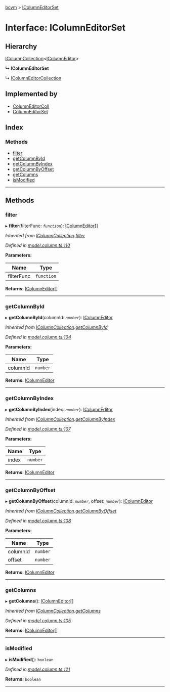 [bcvm](../README.md) > [IColumnEditorSet](../interfaces/icolumneditorset.md)

# Interface: IColumnEditorSet

## Hierarchy

 [IColumnCollection](icolumncollection.md)<[IColumnEditor](icolumneditor.md)>

**↳ IColumnEditorSet**

↳  [IColumnEditorCollection](icolumneditorcollection.md)

## Implemented by

* [ColumnEditorColl](../classes/columneditorcoll.md)
* [ColumnEditorSet](../classes/columneditorset.md)

## Index

### Methods

* [filter](icolumneditorset.md#filter)
* [getColumnById](icolumneditorset.md#getcolumnbyid)
* [getColumnByIndex](icolumneditorset.md#getcolumnbyindex)
* [getColumnByOffset](icolumneditorset.md#getcolumnbyoffset)
* [getColumns](icolumneditorset.md#getcolumns)
* [isModified](icolumneditorset.md#ismodified)

---

## Methods

<a id="filter"></a>

###  filter

▸ **filter**(filterFunc: *`function`*): [IColumnEditor](icolumneditor.md)[]

*Inherited from [IColumnCollection](icolumncollection.md).[filter](icolumncollection.md#filter)*

*Defined in [model.column.ts:110](https://github.com/boardwalktech/Boardwalk-Client-Virtual-Machine-JS/blob/bd51c2e/typescript/src/model.column.ts#L110)*

**Parameters:**

| Name | Type |
| ------ | ------ |
| filterFunc | `function` |

**Returns:** [IColumnEditor](icolumneditor.md)[]

___
<a id="getcolumnbyid"></a>

###  getColumnById

▸ **getColumnById**(columnId: *`number`*): [IColumnEditor](icolumneditor.md)

*Inherited from [IColumnCollection](icolumncollection.md).[getColumnById](icolumncollection.md#getcolumnbyid)*

*Defined in [model.column.ts:104](https://github.com/boardwalktech/Boardwalk-Client-Virtual-Machine-JS/blob/bd51c2e/typescript/src/model.column.ts#L104)*

**Parameters:**

| Name | Type |
| ------ | ------ |
| columnId | `number` |

**Returns:** [IColumnEditor](icolumneditor.md)

___
<a id="getcolumnbyindex"></a>

###  getColumnByIndex

▸ **getColumnByIndex**(index: *`number`*): [IColumnEditor](icolumneditor.md)

*Inherited from [IColumnCollection](icolumncollection.md).[getColumnByIndex](icolumncollection.md#getcolumnbyindex)*

*Defined in [model.column.ts:107](https://github.com/boardwalktech/Boardwalk-Client-Virtual-Machine-JS/blob/bd51c2e/typescript/src/model.column.ts#L107)*

**Parameters:**

| Name | Type |
| ------ | ------ |
| index | `number` |

**Returns:** [IColumnEditor](icolumneditor.md)

___
<a id="getcolumnbyoffset"></a>

###  getColumnByOffset

▸ **getColumnByOffset**(columnId: *`number`*, offset: *`number`*): [IColumnEditor](icolumneditor.md)

*Inherited from [IColumnCollection](icolumncollection.md).[getColumnByOffset](icolumncollection.md#getcolumnbyoffset)*

*Defined in [model.column.ts:108](https://github.com/boardwalktech/Boardwalk-Client-Virtual-Machine-JS/blob/bd51c2e/typescript/src/model.column.ts#L108)*

**Parameters:**

| Name | Type |
| ------ | ------ |
| columnId | `number` |
| offset | `number` |

**Returns:** [IColumnEditor](icolumneditor.md)

___
<a id="getcolumns"></a>

###  getColumns

▸ **getColumns**(): [IColumnEditor](icolumneditor.md)[]

*Inherited from [IColumnCollection](icolumncollection.md).[getColumns](icolumncollection.md#getcolumns)*

*Defined in [model.column.ts:105](https://github.com/boardwalktech/Boardwalk-Client-Virtual-Machine-JS/blob/bd51c2e/typescript/src/model.column.ts#L105)*

**Returns:** [IColumnEditor](icolumneditor.md)[]

___
<a id="ismodified"></a>

###  isModified

▸ **isModified**(): `boolean`

*Defined in [model.column.ts:121](https://github.com/boardwalktech/Boardwalk-Client-Virtual-Machine-JS/blob/bd51c2e/typescript/src/model.column.ts#L121)*

**Returns:** `boolean`

___

